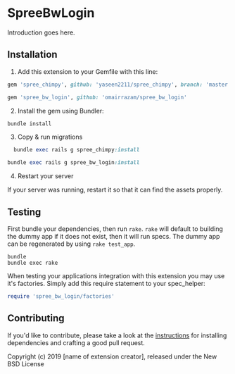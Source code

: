 # SpreeBwLogin

Introduction goes here.

## Installation

1. Add this extension to your Gemfile with this line:

  ```ruby
  gem 'spree_chimpy', github: 'yaseen2211/spree_chimpy', branch: 'master'
  ```

  ```ruby
  gem 'spree_bw_login', github: 'omairrazam/spree_bw_login'
  ```

2. Install the gem using Bundler:
  ```ruby
  bundle install
  ```

3. Copy & run migrations
```ruby
  bundle exec rails g spree_chimpy:install
  ```
  ```ruby
  bundle exec rails g spree_bw_login:install
  ```

4. Restart your server

  If your server was running, restart it so that it can find the assets properly.

## Testing

First bundle your dependencies, then run `rake`. `rake` will default to building the dummy app if it does not exist, then it will run specs. The dummy app can be regenerated by using `rake test_app`.

```shell
bundle
bundle exec rake
```

When testing your applications integration with this extension you may use it's factories.
Simply add this require statement to your spec_helper:

```ruby
require 'spree_bw_login/factories'
```


## Contributing

If you'd like to contribute, please take a look at the
[instructions](CONTRIBUTING.md) for installing dependencies and crafting a good
pull request.

Copyright (c) 2019 [name of extension creator], released under the New BSD License
